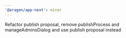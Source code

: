 ```yaml
---
'@aragon/app-next': minor
---
```


Refactor publish proposal, remove publishProcess and manageAdminsDialog and use publish proposal instead
